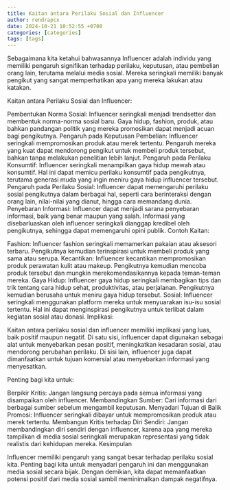 ```yaml
---
title: Kaitan antara Perilaku Sosial dan Influencer
author: rendrapcx
date: 2024-10-21 10:52:55 +0700
categories: [categories]
tags: [tags]
---
```


Sebagaimana kita ketahui bahwasannya Influencer adalah individu yang memiliki pengaruh signifikan terhadap perilaku, keputusan, atau pembelian orang lain, terutama melalui media sosial. Mereka seringkali memiliki banyak pengikut yang sangat memperhatikan apa yang mereka lakukan atau katakan.

Kaitan antara Perilaku Sosial dan Influencer:

Pembentukan Norma Sosial: Influencer seringkali menjadi trendsetter dan membentuk norma-norma sosial baru. Gaya hidup, fashion, produk, atau bahkan pandangan politik yang mereka promosikan dapat menjadi acuan bagi pengikutnya.
Pengaruh pada Keputusan Pembelian: Influencer seringkali mempromosikan produk atau merek tertentu. Pengaruh mereka yang kuat dapat mendorong pengikut untuk membeli produk tersebut, bahkan tanpa melakukan penelitian lebih lanjut.
Pengaruh pada Perilaku Konsumtif: Influencer seringkali menampilkan gaya hidup mewah atau konsumtif. Hal ini dapat memicu perilaku konsumtif pada pengikutnya, terutama generasi muda yang ingin meniru gaya hidup influencer tersebut.
Pengaruh pada Perilaku Sosial: Influencer dapat memengaruhi perilaku sosial pengikutnya dalam berbagai hal, seperti cara berinteraksi dengan orang lain, nilai-nilai yang dianut, hingga cara memandang dunia.
Penyebaran Informasi: Influencer dapat menjadi sarana penyebaran informasi, baik yang benar maupun yang salah. Informasi yang disebarluaskan oleh influencer seringkali dianggap kredibel oleh pengikutnya, sehingga dapat memengaruhi opini publik.
Contoh Kaitan:

Fashion: Influencer fashion seringkali memamerkan pakaian atau aksesori terbaru. Pengikutnya kemudian terinspirasi untuk membeli produk yang sama atau serupa.
Kecantikan: Influencer kecantikan mempromosikan produk perawatan kulit atau makeup. Pengikutnya kemudian mencoba produk tersebut dan mungkin merekomendasikannya kepada teman-teman mereka.
Gaya Hidup: Influencer gaya hidup seringkali membagikan tips dan trik tentang cara hidup sehat, produktivitas, atau perjalanan. Pengikutnya kemudian berusaha untuk meniru gaya hidup tersebut.
Sosial: Influencer seringkali menggunakan platform mereka untuk menyuarakan isu-isu sosial tertentu. Hal ini dapat menginspirasi pengikutnya untuk terlibat dalam kegiatan sosial atau donasi.
Implikasi:

Kaitan antara perilaku sosial dan influencer memiliki implikasi yang luas, baik positif maupun negatif. Di satu sisi, influencer dapat digunakan sebagai alat untuk menyebarkan pesan positif, meningkatkan kesadaran sosial, atau mendorong perubahan perilaku. Di sisi lain, influencer juga dapat dimanfaatkan untuk tujuan komersial atau menyebarkan informasi yang menyesatkan.

Penting bagi kita untuk:

Berpikir Kritis: Jangan langsung percaya pada semua informasi yang disampaikan oleh influencer.
Membandingkan Sumber: Cari informasi dari berbagai sumber sebelum mengambil keputusan.
Menyadari Tujuan di Balik Promosi: Influencer seringkali dibayar untuk mempromosikan produk atau merek tertentu.
Membangun Kritis terhadap Diri Sendiri: Jangan membandingkan diri sendiri dengan influencer, karena apa yang mereka tampilkan di media sosial seringkali merupakan representasi yang tidak realistis dari kehidupan mereka.
Kesimpulan

Influencer memiliki pengaruh yang sangat besar terhadap perilaku sosial kita. Penting bagi kita untuk menyadari pengaruh ini dan menggunakan media sosial secara bijak. Dengan demikian, kita dapat memanfaatkan potensi positif dari media sosial sambil meminimalkan dampak negatifnya.